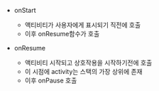 - onStart
	- 액티비티가 사용자에게 표시되기 직전에 호출
	- 이후 onResume함수가 호출

- onResume
	- 액티비티 시작되고 상호작용을 시작하기전에 호출
	- 이 시점에 activity는 스택의 가장 상위에 존재
	- 이후 onPause 호출